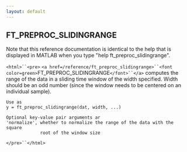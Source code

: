 ```yaml
---
layout: default
---
```


##  FT_PREPROC_SLIDINGRANGE

Note that this reference documentation is identical to the help that is displayed in MATLAB when you type "help ft_preproc_slidingrange".

`<html>``<pre>`
    `<a href=/reference/ft_preproc_slidingrange>``<font color=green>`FT_PREPROC_SLIDINGRANGE`</font>``</a>` computes the range of the data in a sliding time
    window of the width specified. Width should be an odd number (since the
    window needs to be centered on an individual sample).
 
    Use as
    y = ft_preproc_slidingrange(dat, width, ...)
 
    Optional key-value pair arguments ar
    'normalize', whether to normalize the range of the data with the square
                 root of the window size
`</pre>``</html>`

